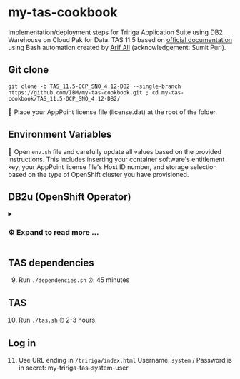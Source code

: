 # my-tas-cookbook

Implementation/deployment steps for Tririga Application Suite using DB2 Warehouse on Cloud Pak for Data. TAS 11.5 based on [official documentation](https://www.ibm.com/docs/en/tas/11.5) using Bash automation created by [Arif Ali](https://www.linkedin.com/in/arifsali/) (acknowledgement: Sumit Puri).

## Git clone

```shell
git clone -b TAS_11.5-OCP_SNO_4.12-DB2 --single-branch https://github.com/IBM/my-tas-cookbook.git ; cd my-tas-cookbook/TAS_11.5-OCP_SNO_4.12-DB2/
```

📌 Place your AppPoint license file (license.dat) at the root of the folder.

## Environment Variables

📌 Open `env.sh` file and carefully update all values based on the provided instructions. This includes inserting your container software's entitlement key, your AppPoint license file's Host ID number, and storage selection based on the type of OpenShift cluster you have provisioned.

## DB2u (OpenShift Operator)

<details>
<summary> 

### ⚙ Expand to read more ... 

</summary>

1. Create `tridata` user account

```
db2ldap=$(oc get po | grep c-db2ucluster-ldap- | awk {'print $1'}) ; echo $db2ldap
oc rsh ${db2ldap} /opt/ibm/ldap_scripts/addLdapUser.py -u tridata -p tridata -r admin
```

2. Copy scripts files over to the db2 container.

```
cd tas-db-prep/external-db2
oc project db2u
oc rsh c-db2ucluster-db2u-0 mkdir -p /tmp/scripts
for n in create-ts.sql db2configinst.sh db2createdb.sh new_db2createts.sh ssl-setup.sh; do oc cp ${n} c-db2ucluster-db2u-0:/tmp/scripts; done
oc rsh c-db2ucluster-db2u-0 ls -l /tmp/scripts
```

3. Configure DB2 instance.

```
oc rsh c-db2ucluster-db2u-0 su - db2inst1 -c "sh /tmp/scripts/db2configinst.sh db2inst1 50000 /mnt/blumeta0/home/db2inst1/sqllib |tee /tmp/db2configinst.out"
```

4. Create `TASDB` database.

```
oc rsh c-db2ucluster-db2u-0 su - db2inst1 -c "sh /tmp/scripts/db2createdb.sh tasdb db2inst1 US /mnt/blumeta0/home/db2inst1/sqllib tridata |tee /tmp/db2createdb.out"
```

5. Create database tablespace.

TBA to check: oc rsh c-db2ucluster-db2u-0 su - db2inst1 -c "sh /tmp/scripts/db2createts.sh"
```
oc rsh c-db2ucluster-db2u-0 su - db2inst1
cp /tmp/scripts/db2createts.sh .
./db2createts.sh
```

6. Create custom SSL

TBA to check: oc rsh c-db2ucluster-db2u-0 su - db2inst1 -c "sh /tmp/scripts/ssl-setup.sh db2inst1"

```
cp /tmp/scripts/ssl-setup.sh .
./ssl-setup.sh db2inst1
```


<!-- oc exec -ti c-db2ucluster-db2u-0 -- su - db2inst1
    export DB_SCHEMA=db2inst1
    export DB_USERNAME=tridata
    db2 connect to TASDB
    cp /tmp/create-ts.sql .
    db2 -tvf create-ts.sql 
db2 connect to tasdb user tridata using tridata
oc exec -ti c-db2ucluster-db2u-0 -- su - db2inst1 -c "sh /tmp/ssl-setup.sh db2inst1"
db2 connect to tasdb user tridata using tridata
-->

</details>

## TAS dependencies

9. Run `./dependencies.sh` ⏰: 45 minutes

## TAS

10. Run `./tas.sh` ⏰ 2-3 hours.

## Log in

11. Use URL ending in `/tririga/index.html` Username: `system` / Password is in secret: my-tririga-tas-system-user
